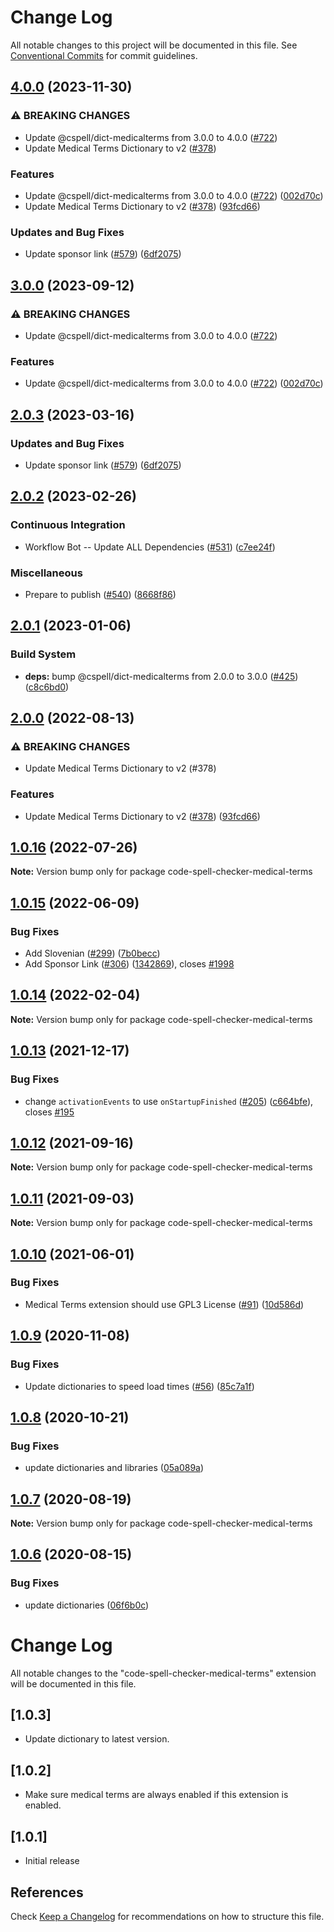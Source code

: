# Change Log

All notable changes to this project will be documented in this file.
See [Conventional Commits](https://conventionalcommits.org) for commit guidelines.

## [4.0.0](https://github.com/fobo66/vscode-cspell-dict-extensions/compare/code-spell-checker-medical-terms-v3.0.0...code-spell-checker-medical-terms@4.0.0) (2023-11-30)


### ⚠ BREAKING CHANGES

* Update @cspell/dict-medicalterms from 3.0.0 to 4.0.0 ([#722](https://github.com/fobo66/vscode-cspell-dict-extensions/issues/722))
* Update Medical Terms Dictionary to v2 ([#378](https://github.com/fobo66/vscode-cspell-dict-extensions/issues/378))

### Features

* Update @cspell/dict-medicalterms from 3.0.0 to 4.0.0 ([#722](https://github.com/fobo66/vscode-cspell-dict-extensions/issues/722)) ([002d70c](https://github.com/fobo66/vscode-cspell-dict-extensions/commit/002d70ca34a1f379f431b7315a0341eb76d2a3b9))
* Update Medical Terms Dictionary to v2 ([#378](https://github.com/fobo66/vscode-cspell-dict-extensions/issues/378)) ([93fcd66](https://github.com/fobo66/vscode-cspell-dict-extensions/commit/93fcd66ae8ada88e8ac894a6845c9db15e455f34))


### Updates and Bug Fixes

* Update sponsor link ([#579](https://github.com/fobo66/vscode-cspell-dict-extensions/issues/579)) ([6df2075](https://github.com/fobo66/vscode-cspell-dict-extensions/commit/6df2075cda94e9253a1f11d5dcf63e73a49b8edd))

## [3.0.0](https://github.com/streetsidesoftware/vscode-cspell-dict-extensions/compare/code-spell-checker-medical-terms@2.0.3...code-spell-checker-medical-terms@3.0.0) (2023-09-12)


### ⚠ BREAKING CHANGES

* Update @cspell/dict-medicalterms from 3.0.0 to 4.0.0 ([#722](https://github.com/streetsidesoftware/vscode-cspell-dict-extensions/issues/722))

### Features

* Update @cspell/dict-medicalterms from 3.0.0 to 4.0.0 ([#722](https://github.com/streetsidesoftware/vscode-cspell-dict-extensions/issues/722)) ([002d70c](https://github.com/streetsidesoftware/vscode-cspell-dict-extensions/commit/002d70ca34a1f379f431b7315a0341eb76d2a3b9))

## [2.0.3](https://github.com/streetsidesoftware/vscode-cspell-dict-extensions/compare/code-spell-checker-medical-terms@2.0.2...code-spell-checker-medical-terms@2.0.3) (2023-03-16)


### Updates and Bug Fixes

* Update sponsor link ([#579](https://github.com/streetsidesoftware/vscode-cspell-dict-extensions/issues/579)) ([6df2075](https://github.com/streetsidesoftware/vscode-cspell-dict-extensions/commit/6df2075cda94e9253a1f11d5dcf63e73a49b8edd))

## [2.0.2](https://github.com/streetsidesoftware/vscode-cspell-dict-extensions/compare/code-spell-checker-medical-terms@2.0.1...code-spell-checker-medical-terms@2.0.2) (2023-02-26)


### Continuous Integration

* Workflow Bot -- Update ALL Dependencies ([#531](https://github.com/streetsidesoftware/vscode-cspell-dict-extensions/issues/531)) ([c7ee24f](https://github.com/streetsidesoftware/vscode-cspell-dict-extensions/commit/c7ee24f30552a6e8904a8d489b8a76ddcd3eedec))


### Miscellaneous

* Prepare to publish ([#540](https://github.com/streetsidesoftware/vscode-cspell-dict-extensions/issues/540)) ([8668f86](https://github.com/streetsidesoftware/vscode-cspell-dict-extensions/commit/8668f86b5fe3bf076cc44db54ec9b15d2f137623))

## [2.0.1](https://github.com/streetsidesoftware/vscode-cspell-dict-extensions/compare/code-spell-checker-medical-terms@2.0.0...code-spell-checker-medical-terms@2.0.1) (2023-01-06)


### Build System

* **deps:** bump @cspell/dict-medicalterms from 2.0.0 to 3.0.0 ([#425](https://github.com/streetsidesoftware/vscode-cspell-dict-extensions/issues/425)) ([c8c6bd0](https://github.com/streetsidesoftware/vscode-cspell-dict-extensions/commit/c8c6bd09d3613bc31b7d89947c3c2a7cf63216ef))

## [2.0.0](https://github.com/streetsidesoftware/vscode-cspell-dict-extensions/compare/code-spell-checker-medical-terms@1.0.16...code-spell-checker-medical-terms@2.0.0) (2022-08-13)


### ⚠ BREAKING CHANGES

* Update Medical Terms Dictionary to v2 (#378)

### Features

* Update Medical Terms Dictionary to v2 ([#378](https://github.com/streetsidesoftware/vscode-cspell-dict-extensions/issues/378)) ([93fcd66](https://github.com/streetsidesoftware/vscode-cspell-dict-extensions/commit/93fcd66ae8ada88e8ac894a6845c9db15e455f34))

## [1.0.16](https://github.com/streetsidesoftware/vscode-cspell-dict-extensions/compare/code-spell-checker-medical-terms@1.0.15...code-spell-checker-medical-terms@1.0.16) (2022-07-26)

**Note:** Version bump only for package code-spell-checker-medical-terms

## [1.0.15](https://github.com/streetsidesoftware/vscode-cspell-dict-extensions/compare/code-spell-checker-medical-terms@1.0.14...code-spell-checker-medical-terms@1.0.15) (2022-06-09)

### Bug Fixes

- Add Slovenian ([#299](https://github.com/streetsidesoftware/vscode-cspell-dict-extensions/issues/299)) ([7b0becc](https://github.com/streetsidesoftware/vscode-cspell-dict-extensions/commit/7b0becc910e11e674ad32be812aa5e138b005219))
- Add Sponsor Link ([#306](https://github.com/streetsidesoftware/vscode-cspell-dict-extensions/issues/306)) ([1342869](https://github.com/streetsidesoftware/vscode-cspell-dict-extensions/commit/13428699ee20f6b6a597dd2638d5633f2a53c9cf)), closes [#1998](https://github.com/streetsidesoftware/vscode-cspell-dict-extensions/issues/1998)

## [1.0.14](https://github.com/streetsidesoftware/vscode-cspell-dict-extensions/compare/code-spell-checker-medical-terms@1.0.13...code-spell-checker-medical-terms@1.0.14) (2022-02-04)

**Note:** Version bump only for package code-spell-checker-medical-terms

## [1.0.13](https://github.com/streetsidesoftware/vscode-cspell-dict-extensions/compare/code-spell-checker-medical-terms@1.0.12...code-spell-checker-medical-terms@1.0.13) (2021-12-17)

### Bug Fixes

- change `activationEvents` to use `onStartupFinished` ([#205](https://github.com/streetsidesoftware/vscode-cspell-dict-extensions/issues/205)) ([c664bfe](https://github.com/streetsidesoftware/vscode-cspell-dict-extensions/commit/c664bfe88497c9eaf82aa5549734d99db9194001)), closes [#195](https://github.com/streetsidesoftware/vscode-cspell-dict-extensions/issues/195)

## [1.0.12](https://github.com/streetsidesoftware/vscode-cspell-dict-extensions/compare/code-spell-checker-medical-terms@1.0.11...code-spell-checker-medical-terms@1.0.12) (2021-09-16)

**Note:** Version bump only for package code-spell-checker-medical-terms

## [1.0.11](https://github.com/streetsidesoftware/vscode-cspell-dict-extensions/compare/code-spell-checker-medical-terms@1.0.10...code-spell-checker-medical-terms@1.0.11) (2021-09-03)

**Note:** Version bump only for package code-spell-checker-medical-terms

## [1.0.10](https://github.com/streetsidesoftware/vscode-cspell-dict-extensions/compare/code-spell-checker-medical-terms@1.0.9...code-spell-checker-medical-terms@1.0.10) (2021-06-01)

### Bug Fixes

- Medical Terms extension should use GPL3 License ([#91](https://github.com/streetsidesoftware/vscode-cspell-dict-extensions/issues/91)) ([10d586d](https://github.com/streetsidesoftware/vscode-cspell-dict-extensions/commit/10d586dfc735a7f6aa87c6dbf7e3e597d612d357))

## [1.0.9](https://github.com/streetsidesoftware/vscode-cspell-dict-extensions/compare/code-spell-checker-medical-terms@1.0.8...code-spell-checker-medical-terms@1.0.9) (2020-11-08)

### Bug Fixes

- Update dictionaries to speed load times ([#56](https://github.com/streetsidesoftware/vscode-cspell-dict-extensions/issues/56)) ([85c7a1f](https://github.com/streetsidesoftware/vscode-cspell-dict-extensions/commit/85c7a1f3363945594f6d86dbb7dae7f4c95a76e7))

## [1.0.8](https://github.com/streetsidesoftware/vscode-cspell-dict-extensions/compare/code-spell-checker-medical-terms@1.0.7...code-spell-checker-medical-terms@1.0.8) (2020-10-21)

### Bug Fixes

- update dictionaries and libraries ([05a089a](https://github.com/streetsidesoftware/vscode-cspell-dict-extensions/commit/05a089add3e0e3606ac1604df1539adfb272461f))

## [1.0.7](https://github.com/streetsidesoftware/vscode-cspell-dict-extensions/compare/code-spell-checker-medical-terms@1.0.6...code-spell-checker-medical-terms@1.0.7) (2020-08-19)

**Note:** Version bump only for package code-spell-checker-medical-terms

## [1.0.6](https://github.com/streetsidesoftware/vscode-cspell-dict-extensions/compare/code-spell-checker-medical-terms@1.0.5...code-spell-checker-medical-terms@1.0.6) (2020-08-15)

### Bug Fixes

- update dictionaries ([06f6b0c](https://github.com/streetsidesoftware/vscode-cspell-dict-extensions/commit/06f6b0cd9c011d55de841aa75591422a18d8a8f6))

# Change Log

All notable changes to the "code-spell-checker-medical-terms" extension will be documented in this file.

## [1.0.3]

- Update dictionary to latest version.

## [1.0.2]

- Make sure medical terms are always enabled if this extension is enabled.

## [1.0.1]

- Initial release

## References

Check [Keep a Changelog](http://keepachangelog.com/) for recommendations on how to structure this file.
